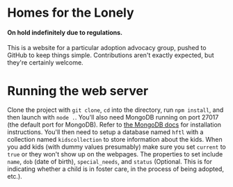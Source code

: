 Homes for the Lonely
====================

#### On hold indefinitely due to regulations.

This is a website for a particular adoption advocacy group, pushed to GitHub to keep things simple. Contributions aren't exactly expected, but they're certainly welcome.

Running the web server
======================

Clone the project with `git clone`, `cd` into the directory, run `npm install`, and then launch with `node .`. You'll also need MongoDB running on port 27017 (the default port for MongoDB). Refer to [the MongoDB docs](https://docs.mongodb.org/manual/) for installation instructions. You'll then need to setup a database named `hftl` with a collection named `kidscollection` to store information about the kids. When you add kids (with dummy values presumably) make sure you set `current` to `true` or they won't show up on the webpages. The properties to set include `name`, `dob` (date of birth), `special_needs`, and `status` (Optional. This is for indicating whether a child is in foster care, in the process of being adopted, etc.).
